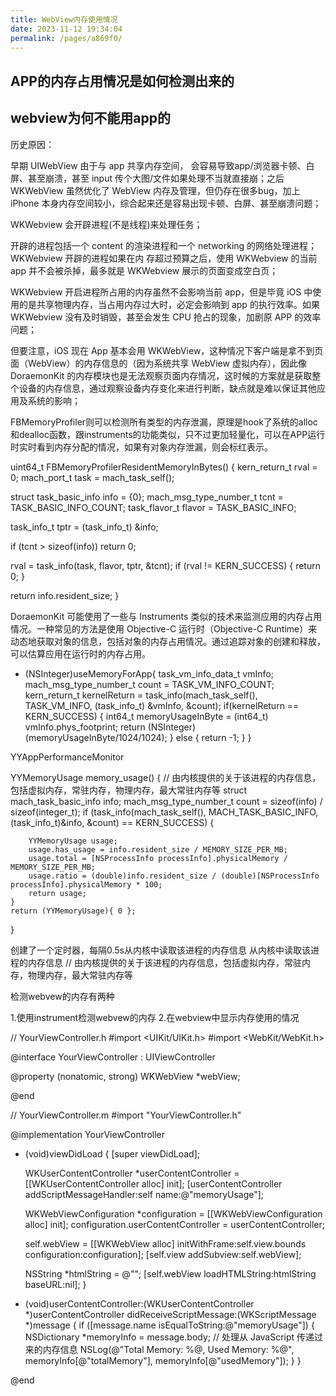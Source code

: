 ```yaml
---
title: WebView内存使用情况
date: 2023-11-12 19:34:04
permalink: /pages/a869f0/
---
```

## APP的内存占用情况是如何检测出来的

## webview为何不能用app的

历史原因：

早期 UIWebView 由于与 app 共享内存空间， 会容易导致app/浏览器卡顿、白屏、甚至崩溃，甚至 input 传个大图/文件如果处理不当就直接崩；之后 WKWebView 虽然优化了 WebView 内存及管理，但仍存在很多bug，加上 iPhone 本身内存空间较小，综合起来还是容易出现卡顿、白屏、甚至崩溃问题；

WKWebview 会开辟进程(不是线程)来处理任务；

开辟的进程包括一个 content 的渲染进程和一个 networking 的网络处理进程； WKWebview 开辟的进程如果在内
存超过预算之后，使用 WKWebview 的当前 app 并不会被杀掉，最多就是 WKWebview 展示的页面变成空白页；


WKWebview 开启进程所占用的内存虽然不会影响当前 app，但是毕竟 iOS 中使用的是共享物理内存，当占用内存过大时，必定会影响到 app 的执行效率。如果 WKWebview 没有及时销毁，甚至会发生 CPU 抢占的现象，加剧原 APP 的效率问题；

但要注意，iOS 现在 App 基本会用 WKWebView，这种情况下客户端是拿不到页面（WebView）的内存信息的（因为系统共享 WebView 虚拟内存），因此像 DoraemonKit 的内存模块也是无法观察页面内存情况，这时候的方案就是获取整个设备的内存信息，通过观察设备内存变化来进行判断，缺点就是难以保证其他应用及系统的影响；


FBMemoryProfiler则可以检测所有类型的内存泄漏，原理是hook了系统的alloc和dealloc函数，跟instruments的功能类似，只不过更加轻量化，可以在APP运行时实时看到内存分配的情况，如果有对象内存泄漏，则会标红表示。

uint64_t FBMemoryProfilerResidentMemoryInBytes() {
  kern_return_t rval = 0;
  mach_port_t task = mach_task_self();

  struct task_basic_info info = {0};
  mach_msg_type_number_t tcnt = TASK_BASIC_INFO_COUNT;
  task_flavor_t flavor = TASK_BASIC_INFO;

  task_info_t tptr = (task_info_t) &info;

  if (tcnt > sizeof(info))
    return 0;

  rval = task_info(task, flavor, tptr, &tcnt);
  if (rval != KERN_SUCCESS) {
    return 0;
  }

  return info.resident_size;
}



DoraemonKit 可能使用了一些与 Instruments 类似的技术来监测应用的内存占用情况。一种常见的方法是使用 Objective-C 运行时（Objective-C Runtime）来动态地获取对象的信息，包括对象的内存占用情况。通过追踪对象的创建和释放，可以估算应用在运行时的内存占用。

+ (NSInteger)useMemoryForApp{
    task_vm_info_data_t vmInfo;
    mach_msg_type_number_t count = TASK_VM_INFO_COUNT;
    kern_return_t kernelReturn = task_info(mach_task_self(), TASK_VM_INFO, (task_info_t) &vmInfo, &count);
    if(kernelReturn == KERN_SUCCESS)
    {
        int64_t memoryUsageInByte = (int64_t) vmInfo.phys_footprint;
        return (NSInteger)(memoryUsageInByte/1024/1024);
    }
    else
    {
        return -1;
    }
}


YYAppPerformanceMonitor

YYMemoryUsage memory_usage() {
    // 由内核提供的关于该进程的内存信息，包括虚拟内存，常驻内存，物理内存，最大常驻内存等
    struct mach_task_basic_info info;
    mach_msg_type_number_t count = sizeof(info) / sizeof(integer_t);
    if (task_info(mach_task_self(), MACH_TASK_BASIC_INFO, (task_info_t)&info, &count) == KERN_SUCCESS) {
        
        YYMemoryUsage usage;
        usage.has_usage = info.resident_size / MEMORY_SIZE_PER_MB;
        usage.total = [NSProcessInfo processInfo].physicalMemory / MEMORY_SIZE_PER_MB;
        usage.ratio = (double)info.resident_size / (double)[NSProcessInfo processInfo].physicalMemory * 100;
        return usage;
    }
    return (YYMemoryUsage){ 0 };
}



创建了一个定时器，每隔0.5s从内核中读取该进程的内存信息
从内核中读取该进程的内存信息
    // 由内核提供的关于该进程的内存信息，包括虚拟内存，常驻内存，物理内存，最大常驻内存等


检测webvew的内存有两种

1.使用instrument检测webvew的内存
2.在webview中显示内存使用的情况





// YourViewController.h
#import <UIKit/UIKit.h>
#import <WebKit/WebKit.h>

@interface YourViewController : UIViewController <WKScriptMessageHandler>

@property (nonatomic, strong) WKWebView *webView;

@end


// YourViewController.m
#import "YourViewController.h"

@implementation YourViewController

- (void)viewDidLoad {
    [super viewDidLoad];

    WKUserContentController *userContentController = [[WKUserContentController alloc] init];
    [userContentController addScriptMessageHandler:self name:@"memoryUsage"];

    WKWebViewConfiguration *configuration = [[WKWebViewConfiguration alloc] init];
    configuration.userContentController = userContentController;

    self.webView = [[WKWebView alloc] initWithFrame:self.view.bounds configuration:configuration];
    [self.view addSubview:self.webView];

    NSString *htmlString = @"<html><head><script>window.webkit.messageHandlers.memoryUsage.postMessage({totalMemory: performance.memory.totalJSHeapSize, usedMemory: performance.memory.usedJSHeapSize});</script></head><body><!-- your HTML content --></body></html>";
    [self.webView loadHTMLString:htmlString baseURL:nil];
}

- (void)userContentController:(WKUserContentController *)userContentController didReceiveScriptMessage:(WKScriptMessage *)message {
    if ([message.name isEqualToString:@"memoryUsage"]) {
        NSDictionary *memoryInfo = message.body;
        // 处理从 JavaScript 传递过来的内存信息
        NSLog(@"Total Memory: %@, Used Memory: %@", memoryInfo[@"totalMemory"], memoryInfo[@"usedMemory"]);
    }
}

@end
